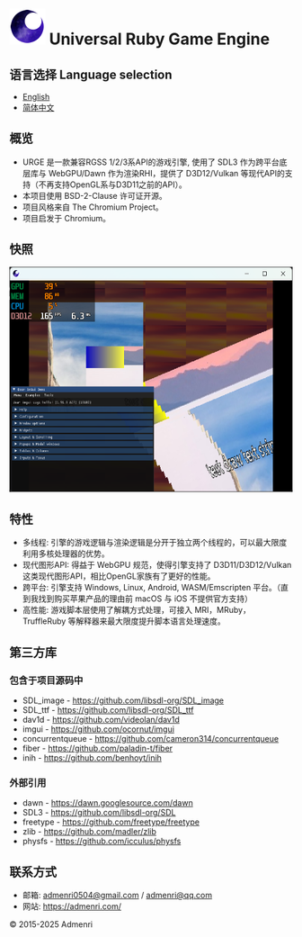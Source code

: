 ﻿# ![Logo](app/resources/urge_favicon_64.png) Universal Ruby Game Engine

## 语言选择 Language selection
- [English](README_EN.md)
- [简体中文](README.md)

## 概览

 - URGE 是一款兼容RGSS 1/2/3系API的游戏引擎, 使用了 SDL3 作为跨平台底层库与 WebGPU/Dawn 作为渲染RHI，提供了 D3D12/Vulkan 等现代API的支持（不再支持OpenGL系与D3D11之前的API）。  
 - 本项目使用 BSD-2-Clause 许可证开源。    
 - 项目风格来自 The Chromium Project。  
 - 项目启发于 Chromium。  
 
## 快照

<img src="app/test/1.png" height="400">

## 特性

- 多线程: 引擎的游戏逻辑与渲染逻辑是分开于独立两个线程的，可以最大限度利用多核处理器的优势。  
- 现代图形API: 得益于 WebGPU 规范，使得引擎支持了 D3D11/D3D12/Vulkan 这类现代图形API，相比OpenGL家族有了更好的性能。  
- 跨平台: 引擎支持 Windows, Linux, Android, WASM/Emscripten 平台。（直到我找到购买苹果产品的理由前 macOS 与 iOS 不提供官方支持）  
- 高性能: 游戏脚本层使用了解耦方式处理，可接入 MRI，MRuby，TruffleRuby 等解释器来最大限度提升脚本语言处理速度。  

## 第三方库

### 包含于项目源码中
- SDL_image - https://github.com/libsdl-org/SDL_image  
- SDL_ttf - https://github.com/libsdl-org/SDL_ttf  
- dav1d - https://github.com/videolan/dav1d  
- imgui - https://github.com/ocornut/imgui  
- concurrentqueue - https://github.com/cameron314/concurrentqueue  
- fiber - https://github.com/paladin-t/fiber  
- inih - https://github.com/benhoyt/inih  

### 外部引用
- dawn - https://dawn.googlesource.com/dawn  
- SDL3 - https://github.com/libsdl-org/SDL  
- freetype - https://github.com/freetype/freetype  
- zlib - https://github.com/madler/zlib  
- physfs - https://github.com/icculus/physfs  

## 联系方式

- 邮箱: admenri0504@gmail.com / admenri@qq.com  
- 网站: https://admenri.com/  

© 2015-2025 Admenri
